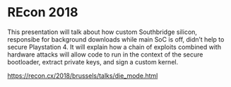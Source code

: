 # REcon 2018

This presentation will talk about how custom Southbridge silicon, responsibe for background downloads while main SoC is off, didn’t help to secure Playstation 4. It will explain how a chain of exploits combined with hardware attacks will allow code to run in the context of the secure bootloader, extract private keys, and sign a custom kernel.

https://recon.cx/2018/brussels/talks/die_mode.html
